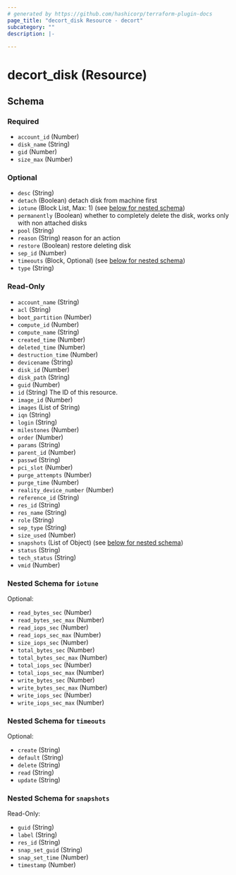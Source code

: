 ```yaml
---
# generated by https://github.com/hashicorp/terraform-plugin-docs
page_title: "decort_disk Resource - decort"
subcategory: ""
description: |-
  
---
```


# decort_disk (Resource)





<!-- schema generated by tfplugindocs -->
## Schema

### Required

- `account_id` (Number)
- `disk_name` (String)
- `gid` (Number)
- `size_max` (Number)

### Optional

- `desc` (String)
- `detach` (Boolean) detach disk from machine first
- `iotune` (Block List, Max: 1) (see [below for nested schema](#nestedblock--iotune))
- `permanently` (Boolean) whether to completely delete the disk, works only with non attached disks
- `pool` (String)
- `reason` (String) reason for an action
- `restore` (Boolean) restore deleting disk
- `sep_id` (Number)
- `timeouts` (Block, Optional) (see [below for nested schema](#nestedblock--timeouts))
- `type` (String)

### Read-Only

- `account_name` (String)
- `acl` (String)
- `boot_partition` (Number)
- `compute_id` (Number)
- `compute_name` (String)
- `created_time` (Number)
- `deleted_time` (Number)
- `destruction_time` (Number)
- `devicename` (String)
- `disk_id` (Number)
- `disk_path` (String)
- `guid` (Number)
- `id` (String) The ID of this resource.
- `image_id` (Number)
- `images` (List of String)
- `iqn` (String)
- `login` (String)
- `milestones` (Number)
- `order` (Number)
- `params` (String)
- `parent_id` (Number)
- `passwd` (String)
- `pci_slot` (Number)
- `purge_attempts` (Number)
- `purge_time` (Number)
- `reality_device_number` (Number)
- `reference_id` (String)
- `res_id` (String)
- `res_name` (String)
- `role` (String)
- `sep_type` (String)
- `size_used` (Number)
- `snapshots` (List of Object) (see [below for nested schema](#nestedatt--snapshots))
- `status` (String)
- `tech_status` (String)
- `vmid` (Number)

<a id="nestedblock--iotune"></a>
### Nested Schema for `iotune`

Optional:

- `read_bytes_sec` (Number)
- `read_bytes_sec_max` (Number)
- `read_iops_sec` (Number)
- `read_iops_sec_max` (Number)
- `size_iops_sec` (Number)
- `total_bytes_sec` (Number)
- `total_bytes_sec_max` (Number)
- `total_iops_sec` (Number)
- `total_iops_sec_max` (Number)
- `write_bytes_sec` (Number)
- `write_bytes_sec_max` (Number)
- `write_iops_sec` (Number)
- `write_iops_sec_max` (Number)


<a id="nestedblock--timeouts"></a>
### Nested Schema for `timeouts`

Optional:

- `create` (String)
- `default` (String)
- `delete` (String)
- `read` (String)
- `update` (String)


<a id="nestedatt--snapshots"></a>
### Nested Schema for `snapshots`

Read-Only:

- `guid` (String)
- `label` (String)
- `res_id` (String)
- `snap_set_guid` (String)
- `snap_set_time` (Number)
- `timestamp` (Number)


